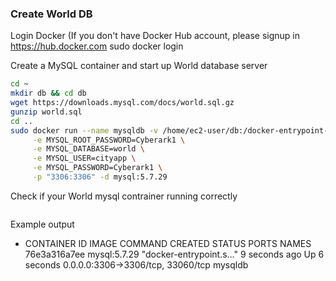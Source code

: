 ### Create World DB
Login Docker (If you don't have Docker Hub account, please signup in https://hub.docker.com
sudo docker login


Create a MySQL container and start up World database server

```bash
cd ~
mkdir db && cd db
wget https://downloads.mysql.com/docs/world.sql.gz
gunzip world.sql 
cd ..
sudo docker run --name mysqldb -v /home/ec2-user/db:/docker-entrypoint-initdb.d \
     -e MYSQL_ROOT_PASSWORD=Cyberark1 \
     -e MYSQL_DATABASE=world \
     -e MYSQL_USER=cityapp \
     -e MYSQL_PASSWORD=Cyberark1 \
     -p "3306:3306" -d mysql:5.7.29
```

Check if your World mysql contrainer running correctly
```sudo docker ps
```
Example output
- CONTAINER ID        IMAGE               COMMAND                  CREATED             STATUS              PORTS                               NAMES
76e3a316a7ee        mysql:5.7.29        "docker-entrypoint.s…"   9 seconds ago       Up 6 seconds        0.0.0.0:3306->3306/tcp, 33060/tcp   mysqldb
